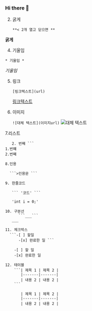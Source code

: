 ### Hi there 👋

2. 굵게

    ```**< 2개 열고 닫으면 **```

**굵게**

4. 기울임

 ``` * 기울임 * ```

*기울임*

5. 링크

   ```[링크텍스트](url)```

   [링크텍스트](url)

6. 이미지
   
   ```![대체 텍스트](이미지url)```
   ![대체 텍스트](이미지url)

7.리스트

```1. 번째 
   2. 번째 ```
1.번쨰
2.번째

8.인용

  ```>인용문 ```

9. 한줄코드
    
   ``` '코드' ```
   
   'int i = 0;'

10. 구분선
      ```___```
   ___

11. 체크박스
  ```-[ ] 할일
      -[x] 완료한 일 ```
    
    -[ ] 할 일
    -[x] 완료한 일

12. 테이블
    ```| 제목 1 | 제목 2 |
       |-------|-------|
       | 내용 2 | 내용 2 |
    ```

       | 제목 1 | 제목 2 |
       |-------|-------|
       | 내용 2 | 내용 2 |
    
    
